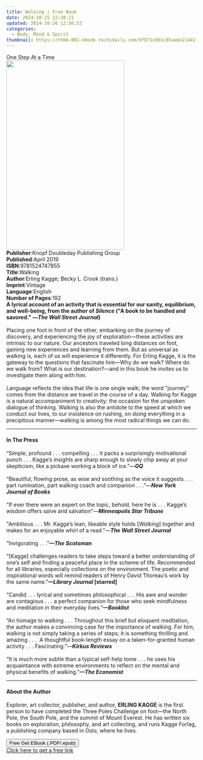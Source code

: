 ```yaml
---
title: Walking | Free Book
date: 2024-10-25 22:28:21
updated: 2024-10-26 12:56:53
categories:
  - Body, Mind & Spirit
thumbnail: https://thmb-001-ebook.techidaily.com/9f871c0b1c85aabe21441f02f4e2dd0d1284700fbc9e09743168c0c7b14bf004.jpg
---
```

<main id="book-container">
  <div class="flex flex-col">
    <div class="book-brief flex-1 py-6 px-4 sm:p-6 md:py-10 md:px-8">
      <!-- brief-->
      <div class="book-brief-main">One Step At a Time</div>
    </div>
    <div
      class="book-meta-info flex-1 grid gap-4 col-start-1 col-end-3 row-start-1 sm:mb-6 sm:grid-cols-4 lg:gap-6 lg:col-start-2 lg:row-end-6 lg:row-span-6 lg:mb-0"
    >
      <div
        class="book-meta-info-left place-content-center mt-4 p-4 text-sm leading-6 col-start-2 col-span-2 dark:text-slate-400"
      >
        <img
          class="w-full h-500 object-cover rounded-lg sm:h-255 sm:col-span-2 lg:col-span-full"
          src="https://img-001-ebook.techidaily.com/825967e341d6467f09e5f3843474dc6c3e356be4aaeddf9b559ec5e0fa532b88.jpg"
          alt=""
          width="312"
          height="500"
        />
      </div>
      <div
        class="book-meta-info-right mt-2 col-start-1 row-start-2 col-span-3 self-center"
      >
        <!-- meta data  -->
        <div class="flex flex-col px-4 md:px-8">
          <div class="flex-1">
            <strong>Publisher</strong>:<span class="px-2"
              >Knopf Doubleday Publishing Group</span
            >
          </div>
          <div class="flex-1">
            <strong>Published</strong>:<span class="px-2">April 2019</span>
          </div>
          <div class="flex-1">
            <strong>ISBN</strong>:<span class="px-2">9781524747855</span>
          </div>
          <div class="flex-1">
            <strong>Title</strong>:<span class="px-2">Walking</span>
          </div>
          <div class="flex-1">
            <strong>Author</strong>:<span class="px-2"
              >Erling Kagge; Becky L. Crook (trans.)</span
            >
          </div>
          <div class="flex-1">
            <strong>Imprint</strong>:<span class="px-2">Vintage</span>
          </div>
          <div class="flex-1">
            <strong>Language</strong>:<span class="px-2">English</span>
          </div>
          <div class="flex-1">
            <strong>Number of Pages</strong>:<span class="px-2">192</span>
          </div>
        </div>
      </div>
    </div>
    <div class="book-description flex-1 py-6 px-4 sm:p-6 md:py-10 md:px-8">
      <div class="book-description-main">
        <div accordion-content="" id="description">
          <b
            ><b
              >A lyrical account of an activity that is essential for our
              sanity, equilibrium, and well-being, from the author of
              <i>Silence</i> ("A book to be handled and savored." —<i
                >The&nbsp;Wall Street Journal</i
              >)</b
            ></b
          ><br /><br />Placing one foot in front of the other, embarking on the
          journey of discovery, and experiencing the joy of exploration—these
          activities are intrinsic to our nature. Our ancestors traveled long
          distances on foot, gaining new experiences and learning from them. But
          as universal as walking is, each of us will experience it differently.
          For Erling Kagge, it is the gateway to the questions that fascinate
          him—Why do we walk? Where do we walk from? What is our
          destination?—and in this book he invites us to investigate them along
          with him. <br /><br />Language reflects the idea that life is one
          single walk; the word "journey" comes from the distance we travel in
          the course of a day. Walking for Kagge is a natural accompaniment to
          creativity: the occasion for the unspoken dialogue of thinking.
          Walking is also the antidote to the speed at which we conduct our
          lives, to our insistence on rushing, on doing everything in a
          precipitous manner—walking is among the most radical things we can do.
        </div>
        <div class="accordion-fader"></div>
      </div>
    </div>
    <div class="book-excerpts flex-1 py-6 px-4 sm:p-6 md:py-10 md:px-8">
      <!-- excerpts-->
      <div class="book-excerpts-main">
        <hr />
        <h4 class="placeholder placeholder-heading">
          <span>In The Press</span>
        </h4>
        <p>
          “Simple, profound . . . compelling . . . it packs a surprisingly
          motivational punch . . . Kagge’s insights are sharp enough to slowly
          chip away at your skepticism, like a pickaxe working a block of
          ice.”—<i><b>GQ </b></i><br /><br />“Beautiful, flowing prose, as wise
          and soothing as the voice it suggests . . . part rumination, part
          walking coach and companion . . .”—<i
            ><b>New York Journal of Books</b></i
          ><br />
          &nbsp;<br />
          “If ever there were an expert on the topic, behold, here he is . . .
          Kagge’s wisdom offers salve and salvation”—<i
            ><b>Minneapolis Star Tribune<br /><br /></b></i
          >"Ambitious . . . Mr. Kagge’s lean, likeable style holds
          [<i>Walking</i>] together and makes for an enjoyable whirl of a
          read.”<i>—<b>The Wall Street Journal</b></i
          ><br /><br />“Invigorating . . .”<i><b>—The Scotsman</b></i
          ><br /><br />“[Kagge] challenges readers to take steps toward a better
          understanding of one’s self and finding a peaceful place in the scheme
          of life. Recommended for all libraries, especially collections on the
          environment. The poetic and inspirational words will remind readers of
          Henry David Thoreau’s work by the same name.”<b
            ><i>—Library Journal </i>[starred]</b
          ><br /><br />“Candid . . . lyrical and sometimes philosophical . . .
          His awe and wonder are contagious . . . a perfect companion for those
          who seek mindfulness and meditation in their everyday lives.”<b
            ><i>—Booklist</i></b
          ><br /><br />“An homage to walking . . . Throughout this brief but
          eloquent meditation, the author makes a convincing case for the
          importance of walking. For him, walking is not simply taking a series
          of steps; it is something thrilling and amazing . . .&nbsp; A
          thoughtful book-length essay on a taken-for-granted human activity . .
          . Fascinating.”—<b
            ><i>Kirkus Reviews<br /><br /></i></b
          >“It is much more subtle than a typical self-help tome . . . he uses
          his acquaintance with extreme environments to reflect on the mental
          and physical benefits of walking.”<b
            ><i>—The Economist<br /></i
          ></b>
        </p>
      </div>
    </div>
    <div class="book-about-author flex-1 py-6 px-4 sm:p-6 md:py-10 md:px-8">
      <!-- about author-->
      <div class="book-main-author-main">
        <hr />
        <h4 class="placeholder placeholder-heading">
          <span>About the Author</span>
        </h4>
        <p>
          Explorer, art collector, publisher, and author, <b>ERLING KAGGE</b> is
          the first person to have completed the Three Poles Challenge on
          foot—the North Pole, the South Pole, and the summit of Mount Everest.
          He has written six books on exploration, philosophy, and art
          collecting, and runs Kagge Forlag, a publishing company based in Oslo,
          where he lives.
        </p>
      </div>
    </div>
    <div class="book-free-get flex-1 py-6 px-4 sm:p-6 md:py-10 md:px-8">
      <button
        id="btn-free-get"
        class="bg-blue-500 hover:bg-blue-700 text-white font-bold py-2 px-4 rounded"
      >
        Free Get EBook (.PDF/.epub)
      </button>
      <div id="countdown-display" class="px-2 text-lg mt-2"></div>
      <a
        id="free-link"
        class="hidden bg-blue-500 hover:bg-blue-700 text-white font-bold py-2 px-4 rounded"
        href="https://www.ebooks.com/en-us/book/96315806/walking/erling-kagge/"
        target="_blank"
        >Click here to get a free link</a
      >
    </div>
    <script>
      let countdownTime = 0;
      let countdownInterval = null;
      document
        .getElementById('btn-free-get')
        .addEventListener('click', startCountdown);
      function startCountdown() {
        countdownTime = new Date().getTime() + 60000 * 3;
        countdownInterval = setInterval(updateCountdown, 1000);
        document.getElementById('btn-free-get').disabled = true;
        document
          .getElementById('btn-free-get')
          .classList.add('bg-gray-500', 'cursor-not-allowed');
      }
      function updateCountdown() {
        let currentTime = new Date().getTime();
        let timeLeft = countdownTime - currentTime;
        let secondsLeft = Math.floor(timeLeft / 1000);
        document.getElementById('countdown-display').innerHTML =
          `Remaining time: ${secondsLeft} seconds.`;
        if (secondsLeft <= 0) {
          clearInterval(countdownInterval);
          document.getElementById('btn-free-get').classList.add('hidden');
          document.getElementById('free-link').classList.remove('hidden');
          document.getElementById('countdown-display').innerHTML = '';
        }
      }
    </script>
  </div>
</main>
